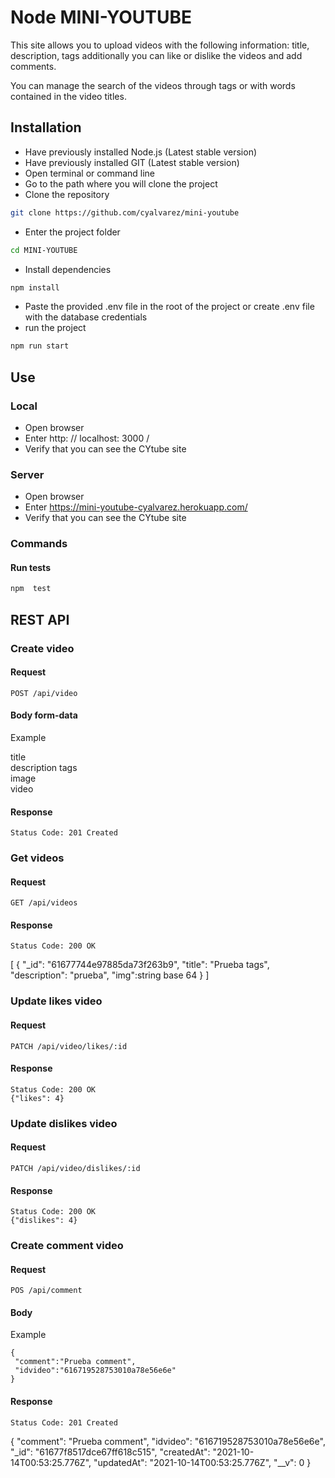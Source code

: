 # Node MINI-YOUTUBE

This site allows you to upload videos with the following information: title, description, tags additionally you can like or dislike the videos and add comments.

You can manage the search of the videos through tags or with words contained in the video titles.

## Installation

* Have previously installed Node.js (Latest stable version)
* Have previously installed GIT (Latest stable version)
* Open terminal or command line
* Go to the path where you will clone the project
* Clone the repository
```bash
git clone https://github.com/cyalvarez/mini-youtube
```
* Enter the project folder
```bash
cd MINI-YOUTUBE
```
* Install dependencies
```bash
npm install
```
* Paste the provided .env file in the root of the project or create .env file with the database credentials
* run the project
```bash
npm run start
```

## Use

### Local

* Open browser
* Enter http: // localhost: 3000 /
* Verify that you can see the CYtube site

### Server

* Open browser
* Enter https://mini-youtube-cyalvarez.herokuapp.com/
* Verify that you can see the CYtube site


### Commands

#### Run tests
```bash
npm  test
```

## REST API

### Create video

#### Request

`POST /api/video`

#### Body form-data

Example

   title     
   description
   tags    
   image   
   video    


#### Response

    Status Code: 201 Created 

### Get videos

#### Request

`GET /api/videos`

#### Response

    Status Code: 200 OK 
   [
       {
         "_id": "61677744e97885da73f263b9",
         "title": "Prueba tags",
         "description": "prueba",
         "img":string base 64
       }
   ]

### Update likes video

#### Request

`PATCH /api/video/likes/:id`

#### Response
    Status Code: 200 OK
    {"likes": 4}


### Update dislikes video

#### Request

`PATCH /api/video/dislikes/:id`

#### Response
    Status Code: 200 OK
    {"dislikes": 4}

### Create comment video

#### Request

`POS /api/comment`

#### Body

Example

    {
     "comment":"Prueba comment",
     "idvideo":"616719528753010a78e56e6e"
    }

#### Response
    Status Code: 201 Created
   {
    "comment": "Prueba comment",
    "idvideo": "616719528753010a78e56e6e",
    "_id": "61677f8517dce67ff618c515",
    "createdAt": "2021-10-14T00:53:25.776Z",
    "updatedAt": "2021-10-14T00:53:25.776Z",
    "__v": 0
  }
